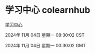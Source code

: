# 学习中心 colearnhub
[学习中心](http://219.139.197.74:56308/colearnhub/)

2024年 11月 04日 星期一 08:30:02 CST

2024年 11月 04日 星期一 00:30:02 GMT
